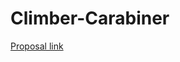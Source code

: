 # Climber-Carabiner

[Proposal link](https://docs.google.com/document/d/14DqRuug4R3GVKoXW3sr0nLj0K2qU7WWp4MPSYB37G10/edit?usp=sharing)